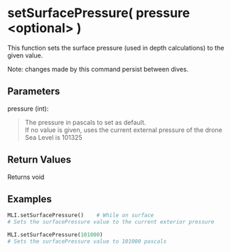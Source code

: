 # setSurfacePressure( pressure \<optional> )

This function sets the surface pressure (used in depth calculations) to the given value.

Note: changes made by this command persist between dives.

## Parameters

pressure (int):
> The pressure in pascals to set as default.  
> If no value is given, uses the current external pressure of the drone  
> Sea Level is 101325

## Return Values

Returns void

## Examples

```py
MLI.setSurfacePressure()    # While on surface
# Sets the surfacePressure value to the current exterior pressure

MLI.setSurfacePressure(101000)
# Sets the surfacePressure value to 101000 pascals
```
